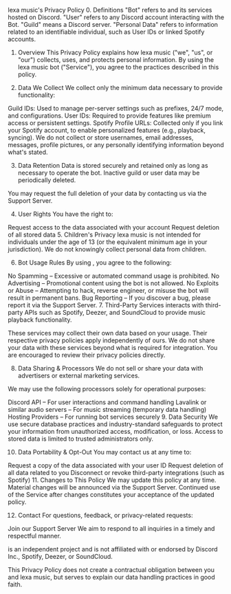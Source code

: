 lexa music's Privacy Policy
0. Definitions
"Bot" refers to  and its services hosted on Discord.
"User" refers to any Discord account interacting with the Bot.
"Guild" means a Discord server.
"Personal Data" refers to information related to an identifiable individual, such as User IDs or linked Spotify accounts.
1. Overview
This Privacy Policy explains how lexa music ("we", "us", or "our") collects, uses, and protects personal information. By using the lexa music bot ("Service"), you agree to the practices described in this policy.

2. Data We Collect
We collect only the minimum data necessary to provide functionality:

Guild IDs: Used to manage per-server settings such as prefixes, 24/7 mode, and configurations.
User IDs: Required to provide features like premium access or persistent settings.
Spotify Profile URLs: Collected only if you link your Spotify account, to enable personalized features (e.g., playback, syncing).
We do not collect or store usernames, email addresses, messages, profile pictures, or any personally identifying information beyond what's stated.

3. Data Retention
Data is stored securely and retained only as long as necessary to operate the bot. Inactive guild or user data may be periodically deleted.

You may request the full deletion of your data by contacting us via the Support Server.

4. User Rights
You have the right to:

Request access to the data associated with your account
Request deletion of all stored data
5. Children's Privacy
lexa music is not intended for individuals under the age of 13 (or the equivalent minimum age in your jurisdiction). We do not knowingly collect personal data from children.

6. Bot Usage Rules
By using , you agree to the following:

No Spamming – Excessive or automated command usage is prohibited.
No Advertising – Promotional content using the bot is not allowed.
No Exploits or Abuse – Attempting to hack, reverse engineer, or misuse the bot will result in permanent bans.
Bug Reporting – If you discover a bug, please report it via the Support Server.
7. Third-Party Services
 interacts with third-party APIs such as Spotify, Deezer, and SoundCloud to provide music playback functionality.

These services may collect their own data based on your usage.
Their respective privacy policies apply independently of ours.
We do not share your data with these services beyond what is required for integration.
You are encouraged to review their privacy policies directly.

8. Data Sharing & Processors
We do not sell or share your data with advertisers or external marketing services.

We may use the following processors solely for operational purposes:

Discord API – For user interactions and command handling
Lavalink or similar audio servers – For music streaming (temporary data handling)
Hosting Providers – For running bot services securely
9. Data Security
We use secure database practices and industry-standard safeguards to protect your information from unauthorized access, modification, or loss.
Access to stored data is limited to trusted administrators only.

10. Data Portability & Opt-Out
You may contact us at any time to:

Request a copy of the data associated with your user ID
Request deletion of all data related to you
Disconnect or revoke third-party integrations (such as Spotify)
11. Changes to This Policy
We may update this policy at any time.
Material changes will be announced via the Support Server.
Continued use of the Service after changes constitutes your acceptance of the updated policy.

12. Contact
For questions, feedback, or privacy-related requests:

Join our Support Server
We aim to respond to all inquiries in a timely and respectful manner.

 is an independent project and is not affiliated with or endorsed by Discord Inc., Spotify, Deezer, or SoundCloud.

This Privacy Policy does not create a contractual obligation between you and lexa music, but serves to explain our data handling practices in good faith.
